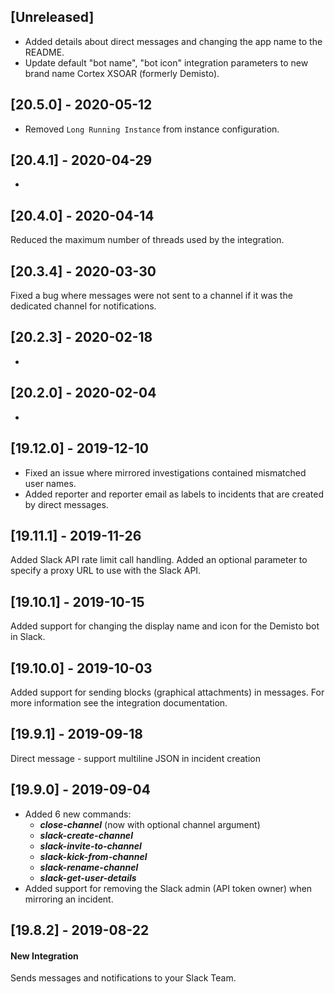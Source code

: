 ## [Unreleased]
- Added details about direct messages and changing the app name to the README.
- Update default "bot name", "bot icon" integration parameters to new brand name Cortex XSOAR (formerly Demisto).

## [20.5.0] - 2020-05-12
- Removed `Long Running Instance` from instance configuration.

## [20.4.1] - 2020-04-29
-

## [20.4.0] - 2020-04-14
Reduced the maximum number of threads used by the integration.

## [20.3.4] - 2020-03-30
Fixed a bug where messages were not sent to a channel if it was the dedicated channel for notifications.

## [20.2.3] - 2020-02-18
-

## [20.2.0] - 2020-02-04
-

## [19.12.0] - 2019-12-10
  - Fixed an issue where mirrored investigations contained mismatched user names.
  - Added reporter and reporter email as labels to incidents that are created by direct messages.

## [19.11.1] - 2019-11-26
Added Slack API rate limit call handling.
Added an optional parameter to specify a proxy URL to use with the Slack API. 

## [19.10.1] - 2019-10-15
Added support for changing the display name and icon for the Demisto bot in Slack.

## [19.10.0] - 2019-10-03
Added support for sending blocks (graphical attachments) in messages. For more information see the integration documentation.

## [19.9.1] - 2019-09-18
Direct message - support multiline JSON in incident creation



## [19.9.0] - 2019-09-04
  - Added 6 new commands:
    - ***close-channel*** (now with optional channel argument)
    - ***slack-create-channel***
    - ***slack-invite-to-channel***
    - ***slack-kick-from-channel***
    - ***slack-rename-channel***
    - ***slack-get-user-details***
  - Added support for removing the Slack admin (API token owner) when mirroring an incident.


## [19.8.2] - 2019-08-22
#### New Integration
Sends messages and notifications to your Slack Team.
